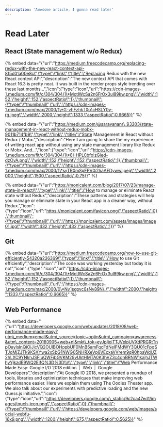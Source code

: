 ```yaml
---
description: 'Awesome article, I gonna read later'
---
```


# Read Later

## React \(State management w/o Redux\)

{% embed data="{\"url\":\"https://medium.freecodecamp.org/replacing-redux-with-the-new-react-context-api-8f5d01a00e8c\",\"type\":\"link\",\"title\":\"Replacing Redux with the new React context API\",\"description\":\"The new context API that comes with React 16.3 is pretty neat. It was built in the render props style trending over these last months…\",\"icon\":{\"type\":\"icon\",\"url\":\"https://cdn-images-1.medium.com/fit/c/304/304/1\*MotlWcSa2n6FrOx3ul89kw.png\",\"width\":152,\"height\":152,\"aspectRatio\":1},\"thumbnail\":{\"type\":\"thumbnail\",\"url\":\"https://cdn-images-1.medium.com/max/2000/1\*G-vhFzhkTXo1cHSLY0y-rg.jpeg\",\"width\":2000,\"height\":1333,\"aspectRatio\":0.6665}}" %}

{% embed data="{\"url\":\"https://medium.com/@saravananr\_93203/state-management-in-react-without-redux-mobx-9011b714fb9\",\"type\":\"link\",\"title\":\"State Management in React without Redux / Mobx.\",\"description\":\"Here I am going to share the my experience of writing react app without using any state management library like Redux or Mobx. And…\",\"icon\":{\"type\":\"icon\",\"url\":\"https://cdn-images-1.medium.com/fit/c/304/304/1\*8I-HPL0bfoIzGied-dzOvA.png\",\"width\":152,\"height\":152,\"aspectRatio\":1},\"thumbnail\":{\"type\":\"thumbnail\",\"url\":\"https://cdn-images-1.medium.com/max/2000/1\*syTR0mSpFPV0i2haAEDyww.jpeg\",\"width\":2000,\"height\":1500,\"aspectRatio\":0.75}}" %}

{% embed data="{\"url\":\"https://monicalent.com/blog/2017/07/23/manage-state-in-react/\",\"type\":\"link\",\"title\":\"How to manage or eliminate React state without Redux\",\"description\":\"These patterns and strategies will help you manage or eliminate state in your React app in a cleaner way, without Redux.\",\"icon\":{\"type\":\"icon\",\"url\":\"https://monicalent.com/favicon.png\",\"aspectRatio\":0},\"thumbnail\":{\"type\":\"thumbnail\",\"url\":\"https://monicalent.com/assets/images/image01.jpg\",\"width\":432,\"height\":432,\"aspectRatio\":1}}" %}

## 

## Git

{% embed data="{\"url\":\"https://medium.freecodecamp.org/how-to-use-git-efficiently-54320a236369\",\"type\":\"link\",\"title\":\"How to use Git efficiently\",\"description\":\"The code was working yesterday but today it is not\",\"icon\":{\"type\":\"icon\",\"url\":\"https://cdn-images-1.medium.com/fit/c/304/304/1\*MotlWcSa2n6FrOx3ul89kw.png\",\"width\":152,\"height\":152,\"aspectRatio\":1},\"thumbnail\":{\"type\":\"thumbnail\",\"url\":\"https://cdn-images-1.medium.com/max/2000/0\*Nv1sgovc6sNy89N\_\",\"width\":2000,\"height\":1333,\"aspectRatio\":0.6665}}" %}

## Web Performance

{% embed data="{\"url\":\"https://developers.google.com/web/updates/2018/08/web-performance-made-easy?utm\_medium=email&utm\_source=topic+optin&utm\_campaign=awareness&utm\_content=20180905+web+nl&mkt\_tok=eyJpIjoiTTJVelpUVXdPRGRtTnpOayIsInQiOiJicVQ2OUlBOHppbUF0MnB5amFqcFdNelFMdWY3QU01cFpqSTJoMjZJTk9KSXYwa2xSbG1NWG05NHRXeVp6VEcxaVVrem9qR0hpaWdUZ2hLXC9YNkhJSFluQWFibGVKM29vUktHMTA0K3hVZ3c4dnBRNW1kajhJTWhyYjkzdE9WQ2EifQ%3D%3D\\\\\",\"type\":\"link\",\"title\":\"Web Performance Made Easy: Google I/O 2018 edition  \|  Web        \|  Google Developers\",\"description\":\"At Google IO 2018, we presented a roundup of tools, libraries and optimization techniques that make improving web performance easier. Here we explain them using The Oodles Theater app. We also talk about our experiments with predictive loading and the new Guess.js initiative.\",\"icon\":{\"type\":\"icon\",\"url\":\"https://developers.google.com/\_static/9c2ca47ed1/images/touch-icon.png\",\"aspectRatio\":0},\"thumbnail\":{\"type\":\"thumbnail\",\"url\":\"https://developers.google.com/web/images/social-webfu-16x9.png\",\"width\":1200,\"height\":675,\"aspectRatio\":0.5625}}" %}



